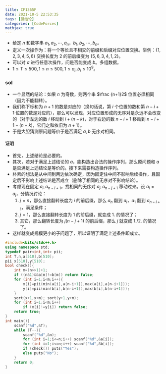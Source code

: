 ```yaml
---
title: CF1365F
date: 2021-10-5 22:53:35
tags: [猜结论]
categories: [CodeForces]
mathjax: true
---
```


- 给定 $n$ 和数字串 $a_1,a_2,\cdots,a_n$，$b_1,b_2,\cdots,b_n$。
- 定义一次操作为：将一个等长且不相交的前缀和后缀对应位置交换。举例：$\{1,2,3,4,5,6\}$ 交换长度为 $2$ 的前后缀变为 $\{5,6,3,4,1,2\}$。
- 可以对 $a$ 进行任意次操作，问是否能变成 $b$。多组数据。
- $1\leq T\leq 500,1\leq n\leq 500,1\leq a_i,b_i\leq 10^9$。
<!-- more -->

### sol

- 一个显然的结论：如果 $n$ 为奇数，则两个串 $\frac {n+1}2$ 位置必须相同（因为不能翻转）。
- 我们称下标和为 $n+1$ 的数是对应的（换句话说，第 $i$ 个位置的数和第 $n-i+1$ 位置的数是对应的），那么可以发现，对应位置形成的无序对是永远不会改变的（对于左边的数 $i$ 移动到 $i+(n-k)$，对于右边的数 $n-i+1$ 移动到 $n-i+1-(n-k)$，它们之和依旧为 $n+1$）。
- 于是大胆猜测原问题等价于是否满足 $a,b$ 无序对相同。

#### 证明
- 首先，上述结论是必要的。
- 其次，若对于满足上述结论的 $a$，能构造出合法的操作序列，那么原问题和 $a$ 是否满足上述结论是等价的。接下来需要构造操作序列。
- 朴素的想法是从中间到两边依次确定，因为固定住中间不影响后续操作，且固定后不影响上述结论是否成立（删除了相同的无序对不影响结论）。
- 考虑现在固定 $a_i,a_{n-i+1}$，找相同的无序对 $a_j,a_{n-j+1}$ 移动过来。设 $a_i=a_j$，分情况讨论：
    1. $j=n$，那么直接翻转长度为 $i$ 的前后缀，那么 $a_n$ 翻到 $a_i$，$a_1$ 翻到 $a_{n-i+1}$，满足条件；
    2. $j=1$，那么直接翻转长度为 $1$ 的前后缀，就变成 1. 的情况了；
    3. 其它，那么翻转长度为 $j(n-j+1)$ 的前后缀，那么 $j$ 就变成 1./2. 的情况了。
- 这样就变成规模更小的子问题了，所以证明了满足上述条件即成立。

```cpp
#include<bits/stdc++.h>
using namespace std;
typedef pair<int,int> pii;
int T,n,a[510],b[510];
pii x[510],y[510];
bool check(){
	int m=(n>>1)+1;
	if ((n&1)&&a[m]!=b[m]) return false;
	for (int i=1;i<m;i++){
		x[i]=pii(min(a[i],a[n-i+1]),max(a[i],a[n-i+1]));
		y[i]=pii(min(b[i],b[n-i+1]),max(b[i],b[n-i+1]));
	}
	sort(x+1,x+m); sort(y+1,y+m);
	for (int i=1;i<m;i++)
		if (x[i]!=y[i]) return false;
	return true;
}
int main(){
	scanf("%d",&T);
	while (T--){
		scanf("%d",&n);
		for (int i=1;i<=n;i++) scanf("%d",&a[i]);
		for (int i=1;i<=n;i++) scanf("%d",&b[i]);
		if (check()) puts("Yes");
		else puts("No");
	}
	return 0;
}
```